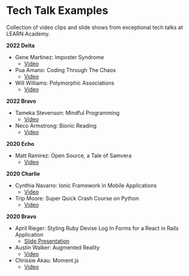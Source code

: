# Tech Talk Examples
Collection of video clips and slide shows from exceptional tech talks at LEARN Academy.

**2022 Delta**  
- Gene Martinez: Imposter Syndrome
  - [ Video ](https://youtu.be/xazlSXzbA38)
- Pua Amano: Coding Through The Chaos
  - [ Video ](https://youtu.be/ydG-7QxRYtA)
- Will Williams: Polymorphic Associations
  - [ Video ](https://youtu.be/tXZj8F23vBQ)

**2022 Bravo**  
- Tameka Stevenson: Mindful Programming
  - [ Video ](https://youtu.be/6G31bwps83s)
- Neco Armstrong: Bionic Reading
  - [ Video ](https://youtu.be/wUTRvU4VESw)

**2020 Echo**  
- Matt Ramirez: Open Source, a Tale of Samvera
  - [ Video ](https://youtu.be/XKtTCGE5yrA)

**2020 Charlie**  
- Cynthia Navarro: Ionic Framework in Mobile Applications
  - [ Video ](https://youtu.be/6M66abkRRts)
- Trip Moore: Super Quick Crash Course on Python
  - [ Video ](https://youtu.be/qc-ujrJo1Rk)

**2020 Bravo**  
- April Rieger: Styling Ruby Devise Log In Forms for a React in Rails Application
  - [ Slide Presentation ](https://docs.google.com/presentation/d/1PVYdyi2A0v-u4MYZUA8NyYNBM1cIFuuQyZtAWDeszI4/edit?ts=5f0fe640#slide=id.p)
- Austin Walker: Augmented Reality
  - [ Video ](https://youtu.be/ukVvVEXus7w)
- Chrissie Akau: Moment.js
  - [ Video ](https://youtu.be/3Ei9gPNFEIQ)



